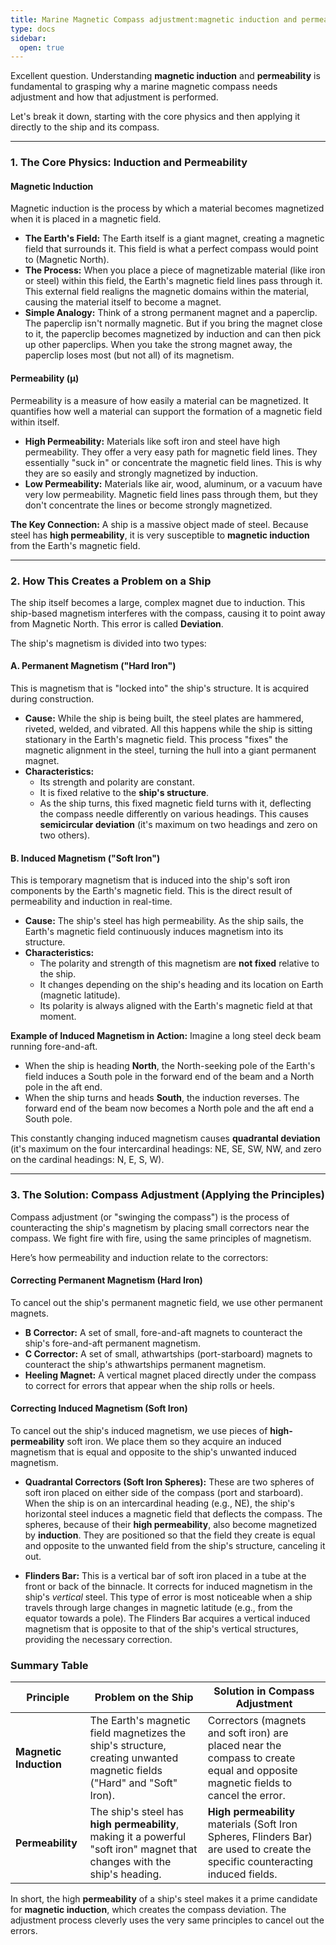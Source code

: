 ```yaml
---
title: Marine Magnetic Compass adjustment:magnetic induction and permeability;
type: docs
sidebar:
  open: true
---
```


Excellent question. Understanding **magnetic induction** and **permeability** is fundamental to grasping why a marine magnetic compass needs adjustment and how that adjustment is performed.

Let's break it down, starting with the core physics and then applying it directly to the ship and its compass.

---

### 1. The Core Physics: Induction and Permeability

#### Magnetic Induction
Magnetic induction is the process by which a material becomes magnetized when it is placed in a magnetic field.

*   **The Earth's Field:** The Earth itself is a giant magnet, creating a magnetic field that surrounds it. This field is what a perfect compass would point to (Magnetic North).
*   **The Process:** When you place a piece of magnetizable material (like iron or steel) within this field, the Earth's magnetic field lines pass through it. This external field realigns the magnetic domains within the material, causing the material itself to become a magnet.
*   **Simple Analogy:** Think of a strong permanent magnet and a paperclip. The paperclip isn't normally magnetic. But if you bring the magnet close to it, the paperclip becomes magnetized by induction and can then pick up other paperclips. When you take the strong magnet away, the paperclip loses most (but not all) of its magnetism.

#### Permeability (μ)
Permeability is a measure of how easily a material can be magnetized. It quantifies how well a material can support the formation of a magnetic field within itself.

*   **High Permeability:** Materials like soft iron and steel have high permeability. They offer a very easy path for magnetic field lines. They essentially "suck in" or concentrate the magnetic field lines. This is why they are so easily and strongly magnetized by induction.
*   **Low Permeability:** Materials like air, wood, aluminum, or a vacuum have very low permeability. Magnetic field lines pass through them, but they don't concentrate the lines or become strongly magnetized.

**The Key Connection:** A ship is a massive object made of steel. Because steel has **high permeability**, it is very susceptible to **magnetic induction** from the Earth's magnetic field.

---

### 2. How This Creates a Problem on a Ship

The ship itself becomes a large, complex magnet due to induction. This ship-based magnetism interferes with the compass, causing it to point away from Magnetic North. This error is called **Deviation**.

The ship's magnetism is divided into two types:

#### A. Permanent Magnetism ("Hard Iron")

This is magnetism that is "locked into" the ship's structure. It is acquired during construction.

*   **Cause:** While the ship is being built, the steel plates are hammered, riveted, welded, and vibrated. All this happens while the ship is sitting stationary in the Earth's magnetic field. This process "fixes" the magnetic alignment in the steel, turning the hull into a giant permanent magnet.
*   **Characteristics:**
    *   Its strength and polarity are constant.
    *   It is fixed relative to the **ship's structure**.
    *   As the ship turns, this fixed magnetic field turns with it, deflecting the compass needle differently on various headings. This causes **semicircular deviation** (it's maximum on two headings and zero on two others).

#### B. Induced Magnetism ("Soft Iron")

This is temporary magnetism that is induced into the ship's soft iron components by the Earth's magnetic field. This is the direct result of permeability and induction in real-time.

*   **Cause:** The ship's steel has high permeability. As the ship sails, the Earth's magnetic field continuously induces magnetism into its structure.
*   **Characteristics:**
    *   The polarity and strength of this magnetism are **not fixed** relative to the ship.
    *   It changes depending on the ship's heading and its location on Earth (magnetic latitude).
    *   Its polarity is always aligned with the Earth's magnetic field at that moment.

**Example of Induced Magnetism in Action:**
Imagine a long steel deck beam running fore-and-aft.
*   When the ship is heading **North**, the North-seeking pole of the Earth's field induces a South pole in the forward end of the beam and a North pole in the aft end.
*   When the ship turns and heads **South**, the induction reverses. The forward end of the beam now becomes a North pole and the aft end a South pole.

This constantly changing induced magnetism causes **quadrantal deviation** (it's maximum on the four intercardinal headings: NE, SE, SW, NW, and zero on the cardinal headings: N, E, S, W).

---

### 3. The Solution: Compass Adjustment (Applying the Principles)

Compass adjustment (or "swinging the compass") is the process of counteracting the ship's magnetism by placing small correctors near the compass. We fight fire with fire, using the same principles of magnetism.

Here’s how permeability and induction relate to the correctors:

#### Correcting Permanent Magnetism (Hard Iron)
To cancel out the ship's permanent magnetic field, we use other permanent magnets.
*   **B Corrector:** A set of small, fore-and-aft magnets to counteract the ship's fore-and-aft permanent magnetism.
*   **C Corrector:** A set of small, athwartships (port-starboard) magnets to counteract the ship's athwartships permanent magnetism.
*   **Heeling Magnet:** A vertical magnet placed directly under the compass to correct for errors that appear when the ship rolls or heels.

#### Correcting Induced Magnetism (Soft Iron)
To cancel out the ship's induced magnetism, we use pieces of **high-permeability** soft iron. We place them so they acquire an induced magnetism that is equal and opposite to the ship's unwanted induced magnetism.

*   **Quadrantal Correctors (Soft Iron Spheres):** These are two spheres of soft iron placed on either side of the compass (port and starboard). When the ship is on an intercardinal heading (e.g., NE), the ship's horizontal steel induces a magnetic field that deflects the compass. The spheres, because of their **high permeability**, also become magnetized by **induction**. They are positioned so that the field they create is equal and opposite to the unwanted field from the ship's structure, canceling it out.

*   **Flinders Bar:** This is a vertical bar of soft iron placed in a tube at the front or back of the binnacle. It corrects for induced magnetism in the ship's *vertical* steel. This type of error is most noticeable when a ship travels through large changes in magnetic latitude (e.g., from the equator towards a pole). The Flinders Bar acquires a vertical induced magnetism that is opposite to that of the ship's vertical structures, providing the necessary correction.

### Summary Table

| Principle             | Problem on the Ship                                                                                                   | Solution in Compass Adjustment                                                                                                  |
| --------------------- | --------------------------------------------------------------------------------------------------------------------- | ------------------------------------------------------------------------------------------------------------------------------- |
| **Magnetic Induction**  | The Earth's magnetic field magnetizes the ship's structure, creating unwanted magnetic fields ("Hard" and "Soft" Iron). | Correctors (magnets and soft iron) are placed near the compass to create equal and opposite magnetic fields to cancel the error. |
| **Permeability**      | The ship's steel has **high permeability**, making it a powerful "soft iron" magnet that changes with the ship's heading.  | **High permeability** materials (Soft Iron Spheres, Flinders Bar) are used to create the specific counteracting induced fields. |

In short, the high **permeability** of a ship's steel makes it a prime candidate for **magnetic induction**, which creates the compass deviation. The adjustment process cleverly uses the very same principles to cancel out the errors.